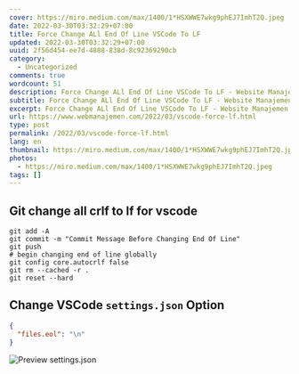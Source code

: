 ```yaml
---
cover: https://miro.medium.com/max/1400/1*HSXWWE7wkg9phEJ7ImhT2Q.jpeg
date: 2022-03-30T03:32:29+07:00
title: Force Change ALl End Of Line VSCode To LF
updated: 2022-03-30T03:32:29+07:00
uuid: 2f56d454-ee7d-4888-838d-8c92369290cb
category:
  - Uncategorized
comments: true
wordcount: 51
description: Force Change ALl End Of Line VSCode To LF - Website Manajemen Indonesia
subtitle: Force Change ALl End Of Line VSCode To LF - Website Manajemen Indonesia
excerpt: Force Change ALl End Of Line VSCode To LF - Website Manajemen Indonesia
url: https://www.webmanajemen.com/2022/03/vscode-force-lf.html
type: post
permalink: /2022/03/vscode-force-lf.html
lang: en
thumbnail: https://miro.medium.com/max/1400/1*HSXWWE7wkg9phEJ7ImhT2Q.jpeg
photos:
  - https://miro.medium.com/max/1400/1*HSXWWE7wkg9phEJ7ImhT2Q.jpeg
tags: []
---
```


## Git change all crlf to lf for vscode
```shell
git add -A
git commit -m "Commit Message Before Changing End Of Line"
git push
# begin changing end of line globally
git config core.autocrlf false
git rm --cached -r .
git reset --hard
```

## Change VSCode `settings.json` Option
```json
{
  "files.eol": "\n"
}
```
![Preview settings.json](https://imgs.developpaper.com/imgs/287058866-5bfb8bd1d4851_articlex.png)